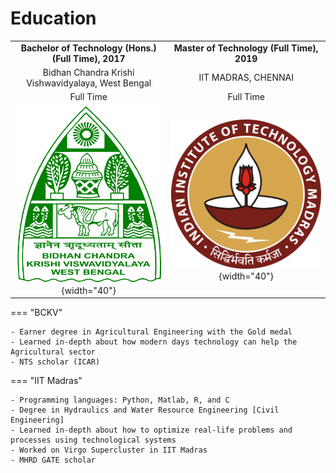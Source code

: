 # Education

| | |
|:---:| :---: |
|**Bachelor of Technology (Hons.) (Full Time), 2017**|**Master of Technology (Full Time), 2019**|
|Bidhan Chandra Krishi Vishwavidyalaya, West Bengal|IIT MADRAS, CHENNAI| 
|Full Time|Full Time| 
|![](./images/bckv.png){width="40"} |![](./images/iitm.png){width="40"} |

=== "BCKV"

    - Earner degree in Agricultural Engineering with the Gold medal
    - Learned in-depth about how modern days technology can help the Agricultural sector
    - NTS scholar (ICAR)

=== "IIT Madras"

    - Programming languages: Python, Matlab, R, and C
    - Degree in Hydraulics and Water Resource Engineering [Civil Engineering]
    - Learned in-depth about how to optimize real-life problems and processes using technological systems
    - Worked on Virgo Supercluster in IIT Madras
    - MHRD GATE scholar
